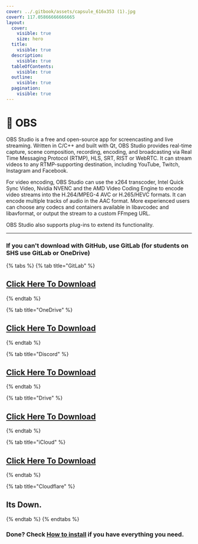 ```yaml
---
cover: ../.gitbook/assets/capsule_616x353 (1).jpg
coverY: 117.05866666666665
layout:
  cover:
    visible: true
    size: hero
  title:
    visible: true
  description:
    visible: true
  tableOfContents:
    visible: true
  outline:
    visible: true
  pagination:
    visible: true
---
```


# 🎥 OBS

OBS Studio is a free and open-source app for screencasting and live streaming. Written in C/C++ and built with Qt, OBS Studio provides real-time capture, scene composition, recording, encoding, and broadcasting via Real Time Messaging Protocol (RTMP), HLS, SRT, RIST or WebRTC. It can stream videos to any RTMP-supporting destination, including YouTube, Twitch, Instagram and Facebook.

For video encoding, OBS Studio can use the x264 transcoder, Intel Quick Sync Video, Nvidia NVENC and the AMD Video Coding Engine to encode video streams into the H.264/MPEG-4 AVC or H.265/HEVC formats. It can encode multiple tracks of audio in the AAC format. More experienced users can choose any codecs and containers available in libavcodec and libavformat, or output the stream to a custom FFmpeg URL.

OBS Studio also supports plug-ins to extend its functionality.

***

### If you can't download with GitHub, use GitLab (for students on SHS use GitLab or OneDrive)

{% tabs %}
{% tab title="GitLab" %}
## [Click Here To Download](https://gitlab.com/fozalors/fountaine/-/raw/main/apps/OBS.zip)
{% endtab %}

{% tab title="OneDrive" %}
## [Click Here To Download](https://1drv.ms/u/s!AkX2q12uku0fgfB4dr-rSwQeVtC0DA?e=YErqNa)
{% endtab %}

{% tab title="Discord" %}
## [Click Here To Download](https://cdn.discordapp.com/attachments/1113994556787146843/1150999740931133600/OBS.zip)
{% endtab %}

{% tab title="Drive" %}
## [Click Here To Download](https://drive.google.com/file/d/1FKoBUfYXRMzAmTjk2hNGnbpmLcRSth1D/view?usp=drive\_link)
{% endtab %}

{% tab title="iCloud" %}
## [Click Here To Download](https://www.icloud.com/iclouddrive/08btmCzd5KSJzPpThub9NyeRQ#OBS)
{% endtab %}

{% tab title="Cloudflare" %}
## Its Down.
{% endtab %}
{% endtabs %}

### Done? Check [How to install](../how-to-install/) if you have everything you need.
